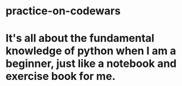 # practice-on-codewars
# It's all about the fundamental knowledge of python when I am a beginner, just like a notebook and exercise book for me.
